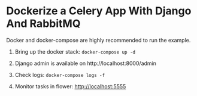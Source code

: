 # Dockerize a Celery App With Django And RabbitMQ

Docker and docker-compose are highly recommended to run the example.

1. Bring up the docker stack:
```docker-compose up -d```

2. Django admin is available on http://localhost:8000/admin

3. Check logs:
```docker-compose logs -f```

4. Monitor tasks in flower:
[http://localhost:5555](http://localhost:5555)
